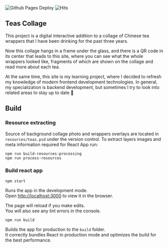 ![Github Pages Deploy](https://github.com/cardinalby/tea-collage/workflows/Github%20Pages%20Deploy/badge.svg)
![Hits](https://hits.seeyoufarm.com/api/count/incr/badge.svg?url=https%3A%2F%2Fcardinalby.github.io%2Ftea-collage%2F&count_bg=%2379C83D&title_bg=%23555555&icon=&icon_color=%23E7E7E7&title=visitors&edge_flat=false)

## Teas Collage

This project is a digital interactive addition to a collage of Chinese tea wrappers that I have been 
drinking for the past three years.

Now this collage hangs in a frame under the glass, and there is a QR code in its center that leads to this site, where you can see what the whole wrappers looked like, fragments of which are shown on the collage and read more about each tea.

At the same time, this site is my learning project, where I decided to refresh my knowledge of modern frontend development technologies. In general, my specialization is backend development, but sometimes I try to look into related areas to stay up to date 🙂

## Build

### Resource extracting

Source of background collage photo and wrappers overlays are located in `resources/teas.psd` under 
the version control. To extract layers images and meta information required for React App run:

`npm run build-resources-processing`\
`npm run process-resources` 

### Build react app

`npm start`

Runs the app in the development mode.\
Open [http://localhost:3000](http://localhost:3000) to view it in the browser.

The page will reload if you make edits.\
You will also see any lint errors in the console.

`npm run build`

Builds the app for production to the `build` folder.\
It correctly bundles React in production mode and optimizes the build for the best performance.

